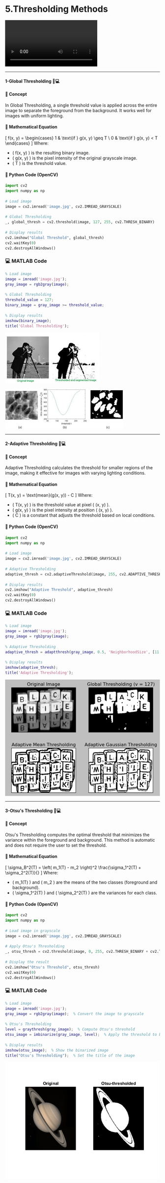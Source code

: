 
# 5.Thresholding Methods

<video src="photows/thresholdingtechniques.mp4" controls>
  </video>


---
#### 1-Global Thresholding 🐍💻

#### 🌟 Concept

In Global Thresholding, a single threshold value is applied across the entire image to separate the foreground from the background. It works well for images with uniform lighting.

#### 🧮 Mathematical Equation
\[
f(x, y) = 
\begin{cases} 
1 & \text{if } g(x, y) \geq T \\
0 & \text{if } g(x, y) < T 
\end{cases}
\]
Where:
- \( f(x, y) \) is the resulting binary image.
- \( g(x, y) \) is the pixel intensity of the original grayscale image.
- \( T \) is the threshold value.

#### 🐍 Python Code (OpenCV)

```python
import cv2
import numpy as np

# Load image
image = cv2.imread('image.jpg', cv2.IMREAD_GRAYSCALE)

# Global Thresholding
_, global_thresh = cv2.threshold(image, 127, 255, cv2.THRESH_BINARY)

# Display results
cv2.imshow("Global Threshold", global_thresh)
cv2.waitKey(0)
cv2.destroyAllWindows()

```
### 💻 MATLAB Code
```Matlab
% Load image
image = imread('image.jpg');
gray_image = rgb2gray(image);

% Global Thresholding
threshold_value = 127;
binary_image = gray_image >= threshold_value;

% Display results
imshow(binary_image);
title('Global Thresholding');

```
![alt](photows/Global4Thresholding.jpg)

![alt](photows/GlobalThresholding.jpg)

---
#### 2-Adaptive Thresholding 🐍💻

#### 🌈 Concept
Adaptive Thresholding calculates the threshold for smaller regions of the image, making it effective for images with varying lighting conditions.

#### 🧮 Mathematical Equation
\[
T(x, y) = \text{mean}(g(x, y)) - C
\]
Where:
- \( T(x, y) \) is the threshold value at pixel \( (x, y) \).
- \( g(x, y) \) is the pixel intensity at position \( (x, y) \).
- \( C \) is a constant that adjusts the threshold based on local conditions.

#### 🐍 Python Code (OpenCV)

```python
import cv2
import numpy as np

# Load image
image = cv2.imread('image.jpg', cv2.IMREAD_GRAYSCALE)

# Adaptive Thresholding
adaptive_thresh = cv2.adaptiveThreshold(image, 255, cv2.ADAPTIVE_THRESH_MEAN_C, cv2.THRESH_BINARY, 11, 2)

# Display results
cv2.imshow("Adaptive Threshold", adaptive_thresh)
cv2.waitKey(0)
cv2.destroyAllWindows()
```
### 💻 MATLAB Code

```Matlab
% Load image
image = imread('image.jpg');
gray_image = rgb2gray(image);

% Adaptive Thresholding
adaptive_thresh = adaptthresh(gray_image, 0.5, 'NeighborhoodSize', [11 11]);

% Display results
imshow(adaptive_thresh);
title('Adaptive Thresholding');

```
![alt](photows/OpenCV_Adaptive_Thresholding.png)

---

#### 3-Otsu's Thresholding 🐍💻

#### 🎯 Concept
Otsu's Thresholding computes the optimal threshold that minimizes the variance within the foreground and background. This method is automatic and does not require the user to set the threshold.

#### 🧮 Mathematical Equation
\[
\sigma_B^2(T) = \left( m_1(T) - m_2 \right)^2 \frac{\sigma_1^2(T) + \sigma_2^2(T)}{}
\]
Where:
- \( m_1(T) \) and \( m_2 \) are the means of the two classes (foreground and background).
- \( \sigma_1^2(T) \) and \( \sigma_2^2(T) \) are the variances for each class.

#### 🐍 Python Code (OpenCV)

```python
import cv2
import numpy as np

# Load image in grayscale
image = cv2.imread('image.jpg', cv2.IMREAD_GRAYSCALE)

# Apply Otsu's Thresholding
_, otsu_thresh = cv2.threshold(image, 0, 255, cv2.THRESH_BINARY + cv2.THRESH_OTSU)

# Display the result
cv2.imshow("Otsu's Threshold", otsu_thresh)
cv2.waitKey(0)
cv2.destroyAllWindows()

```
### 💻 MATLAB Code 
```Matlab 
% Load image
image = imread('image.jpg');
gray_image = rgb2gray(image);  % Convert the image to grayscale

% Otsu's Thresholding
level = graythresh(gray_image);  % Compute Otsu's threshold
otsu_image = imbinarize(gray_image, level);  % Apply the threshold to binarize the image

% Display results
imshow(otsu_image);  % Show the binarized image
title("Otsu's Thresholding");  % Set the title of the image

```
![alt](photows/Otsu's-Thresholding.png)
